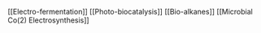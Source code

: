 [[Electro-fermentation]]
[[Photo-biocatalysis]]
[[Bio-alkanes]]
[[Microbial Co(2) Electrosynthesis]]
